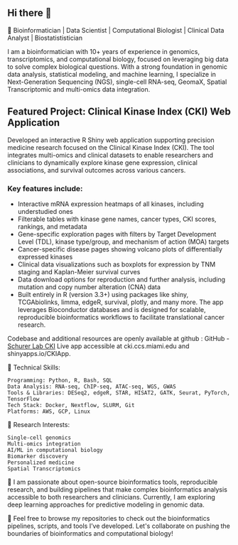 ## Hi there 👋

🔬 Bioinformatician | Data Scientist | Computational Biologist | Clinical Data Analyst | Biostatististician

I am a bioinformatician with 10+ years of experience in genomics, transcriptomics, and computational biology, focused on leveraging big data to solve complex biological questions. With a strong foundation in genomic data analysis, statistical modeling, and machine learning, I specialize in Next-Generation Sequencing (NGS), single-cell RNA-seq, GeomaX, Spatial Transcriptomic and multi-omics data integration.

## Featured Project: Clinical Kinase Index (CKI) Web Application

Developed an interactive R Shiny web application supporting precision medicine research focused on the Clinical Kinase Index (CKI). The tool integrates multi-omics and clinical datasets to enable researchers and clinicians to dynamically explore kinase gene expression, clinical associations, and survival outcomes across various cancers.

### Key features include:

- Interactive mRNA expression heatmaps of all kinases, including understudied ones
- Filterable tables with kinase gene names, cancer types, CKI scores, rankings, and metadata
- Gene-specific exploration pages with filters by Target Development Level (TDL), kinase type/group, and mechanism of action (MOA) targets
- Cancer-specific disease pages showing volcano plots of differentially expressed kinases
- Clinical data visualizations such as boxplots for expression by TNM staging and Kaplan-Meier survival curves
- Data download options for reproduction and further analysis, including mutation and copy number alteration (CNA) data
- Built entirely in R (version 3.3+) using packages like shiny, TCGAbiolinks, limma, edgeR, survival, plotly, and many more. The app leverages Bioconductor databases and is designed for scalable, reproducible bioinformatics workflows to facilitate translational cancer research.

Codebase and additional resources are openly available at github : GitHub - [Schurer Lab CKI](https://github.com/schurerlab/CKI)
Live app accessible at cki.ccs.miami.edu and shinyapps.io/CKIApp.


🔧 Technical Skills:

	Programming: Python, R, Bash, SQL
	Data Analysis: RNA-seq, ChIP-seq, ATAC-seq, WGS, GWAS
	Tools & Libraries: DESeq2, edgeR, STAR, HISAT2, GATK, Seurat, PyTorch, TensorFlow
	Tech Stack: Docker, Nextflow, SLURM, Git
	Platforms: AWS, GCP, Linux

 
🧠 Research Interests:

	Single-cell genomics
	Multi-omics integration
	AI/ML in computational biology
	Biomarker discovery
	Personalized medicine
 	Spatial Transcriptomics



 
🌱 I am passionate about open-source bioinformatics tools, reproducible research, and building pipelines that make complex bioinformatics analysis accessible to both researchers and clinicians. Currently, I am exploring deep learning approaches for predictive modeling in genomic data.


🔗 Feel free to browse my repositories to check out the bioinformatics pipelines, scripts, and tools I’ve developed. Let's collaborate on pushing the boundaries of bioinformatics and computational biology!
